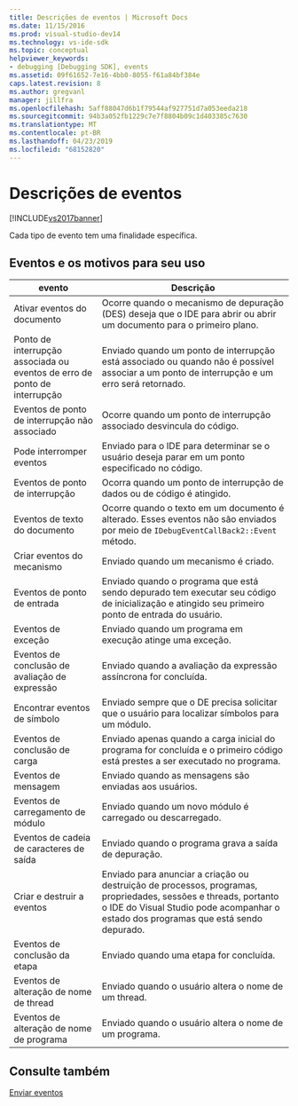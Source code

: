 ```yaml
---
title: Descrições de eventos | Microsoft Docs
ms.date: 11/15/2016
ms.prod: visual-studio-dev14
ms.technology: vs-ide-sdk
ms.topic: conceptual
helpviewer_keywords:
- debugging [Debugging SDK], events
ms.assetid: 09f61652-7e16-4bb0-8055-f61a84bf384e
caps.latest.revision: 8
ms.author: gregvanl
manager: jillfra
ms.openlocfilehash: 5aff88047d6b1f79544af927751d7a053eeda218
ms.sourcegitcommit: 94b3a052fb1229c7e7f8804b09c1d403385c7630
ms.translationtype: MT
ms.contentlocale: pt-BR
ms.lasthandoff: 04/23/2019
ms.locfileid: "68152820"
---
```

# <a name="event-descriptions"></a>Descrições de eventos
[!INCLUDE[vs2017banner](../../includes/vs2017banner.md)]

Cada tipo de evento tem uma finalidade específica.  
  
## <a name="events-and-the-reasons-for-their-use"></a>Eventos e os motivos para seu uso  
  
|evento|Descrição|  
|-----------|-----------------|  
|Ativar eventos do documento|Ocorre quando o mecanismo de depuração (DES) deseja que o IDE para abrir ou abrir um documento para o primeiro plano.|  
|Ponto de interrupção associada ou eventos de erro de ponto de interrupção|Enviado quando um ponto de interrupção está associado ou quando não é possível associar a um ponto de interrupção e um erro será retornado.|  
|Eventos de ponto de interrupção não associado|Ocorre quando um ponto de interrupção associado desvincula do código.|  
|Pode interromper eventos|Enviado para o IDE para determinar se o usuário deseja parar em um ponto especificado no código.|  
|Eventos de ponto de interrupção|Ocorra quando um ponto de interrupção de dados ou de código é atingido.|  
|Eventos de texto do documento|Ocorre quando o texto em um documento é alterado. Esses eventos não são enviados por meio de `IDebugEventCallBack2::Event` método.|  
|Criar eventos do mecanismo|Enviado quando um mecanismo é criado.|  
|Eventos de ponto de entrada|Enviado quando o programa que está sendo depurado tem executar seu código de inicialização e atingido seu primeiro ponto de entrada do usuário.|  
|Eventos de exceção|Enviado quando um programa em execução atinge uma exceção.|  
|Eventos de conclusão de avaliação de expressão|Enviado quando a avaliação da expressão assíncrona for concluída.|  
|Encontrar eventos de símbolo|Enviado sempre que o DE precisa solicitar que o usuário para localizar símbolos para um módulo.|  
|Eventos de conclusão de carga|Enviado apenas quando a carga inicial do programa for concluída e o primeiro código está prestes a ser executado no programa.|  
|Eventos de mensagem|Enviado quando as mensagens são enviadas aos usuários.|  
|Eventos de carregamento de módulo|Enviado quando um novo módulo é carregado ou descarregado.|  
|Eventos de cadeia de caracteres de saída|Enviado quando o programa grava a saída de depuração.|  
|Criar e destruir a eventos|Enviado para anunciar a criação ou destruição de processos, programas, propriedades, sessões e threads, portanto o IDE do Visual Studio pode acompanhar o estado dos programas que está sendo depurado.|  
|Eventos de conclusão da etapa|Enviado quando uma etapa for concluída.|  
|Eventos de alteração de nome de thread|Enviado quando o usuário altera o nome de um thread.|  
|Eventos de alteração de nome de programa|Enviado quando o usuário altera o nome de um programa.|  
  
## <a name="see-also"></a>Consulte também  
 [Enviar eventos](../../extensibility/debugger/sending-events.md)
